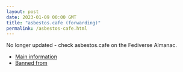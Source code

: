 ```yaml
---
layout: post
date: 2023-01-09 00:00 GMT
title: "asbestos.cafe (forwarding)"
permalink: /asbestos-cafe.html
---
```


No longer updated - check asbestos.cafe on the Fediverse Almanac.

* [Main information](https://www.fediversealmanac.com/api/v1/instances/asbestos.cafe)
* [Banned from](https://www.fediversealmanac.com/api/v1/instances/asbestos.cafe/banned_from)

